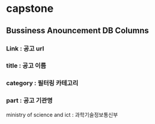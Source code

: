 # capstone

## Bussiness Anouncement DB Columns 
### Link : 공고 url

### title : 공고 이름

### category : 필터링 카테고리

### part : 공고 기관명
ministry of science and ict : 과학기술정보통신부
